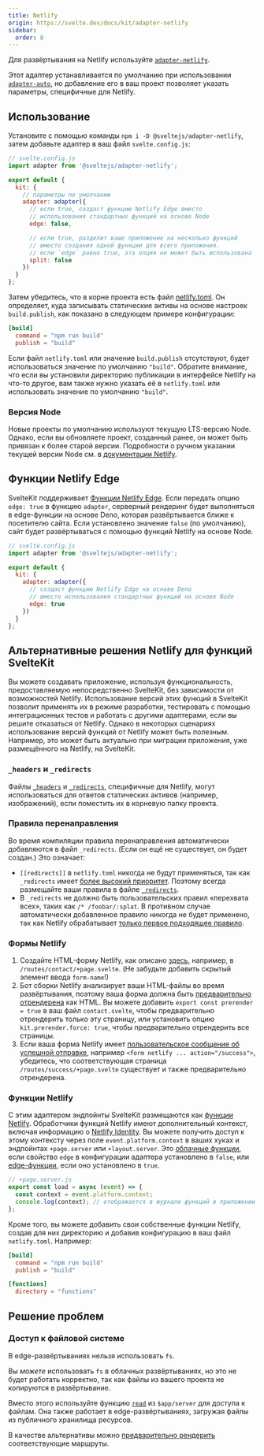 ```yaml
---
title: Netlify
origin: https://svelte.dev/docs/kit/adapter-netlify
sidebar:
  order: 8
---
```


Для развёртывания на Netlify используйте [`adapter-netlify`](https://github.com/sveltejs/kit/tree/main/packages/adapter-netlify).

Этот адаптер устанавливается по умолчанию при использовании [`adapter-auto`](/kit/build-and-deploy/adapter-auto), но добавление его в ваш проект позволяет указать параметры, специфичные для Netlify.

## Использование

Установите с помощью команды `npm i -D @sveltejs/adapter-netlify`, затем добавьте адаптер в ваш файл `svelte.config.js`:

```js
// svelte.config.js
import adapter from '@sveltejs/adapter-netlify';

export default {
  kit: {
    // параметры по умолчанию
    adapter: adapter({
      // если true, создаст функцию Netlify Edge вместо
      // использования стандартных функций на основе Node
      edge: false,

      // если true, разделит ваше приложение на несколько функций
      // вместо создания одной функции для всего приложения.
      // если `edge` равно true, эта опция не может быть использована
      split: false
    })
  }
};
```

Затем убедитесь, что в корне проекта есть файл [netlify.toml](https://docs.netlify.com/configure-builds/file-based-configuration). Он определяет, куда записывать статические активы на основе настроек `build.publish`, как показано в следующем примере конфигурации:

```toml
[build]
  command = "npm run build"
  publish = "build"
```

Если файл `netlify.toml` или значение `build.publish` отсутствуют, будет использоваться значение по умолчанию `"build"`. Обратите внимание, что если вы установили директорию публикации в интерфейсе Netlify на что-то другое, вам также нужно указать её в `netlify.toml` или использовать значение по умолчанию `"build"`.

### Версия Node

Новые проекты по умолчанию используют текущую LTS-версию Node. Однако, если вы обновляете проект, созданный ранее, он может быть привязан к более старой версии. Подробности о ручном указании текущей версии Node см. в [документации Netlify](https://docs.netlify.com/configure-builds/manage-dependencies/#node-js-and-javascript).

## Функции Netlify Edge

SvelteKit поддерживает [Функции Netlify Edge](https://docs.netlify.com/netlify-labs/experimental-features/edge-functions/). Если передать опцию `edge: true` в функцию `adapter`, серверный рендеринг будет выполняться в edge-функции на основе Deno, которая развёртывается ближе к посетителю сайта. Если установлено значение `false` (по умолчанию), сайт будет развёртываться с помощью функций Netlify на основе Node.

```js
// svelte.config.js
import adapter from '@sveltejs/adapter-netlify';

export default {
  kit: {
    adapter: adapter({
      // создаст функцию Netlify Edge на основе Deno
      // вместо использования стандартных функций на основе Node
      edge: true
    })
  }
};
```

## Альтернативные решения Netlify для функций SvelteKit

Вы можете создавать приложение, используя функциональность, предоставляемую непосредственно SvelteKit, без зависимости от возможностей Netlify. Использование версий этих функций в SvelteKit позволит применять их в режиме разработки, тестировать с помощью интеграционных тестов и работать с другими адаптерами, если вы решите отказаться от Netlify. Однако в некоторых сценариях использование версий функций от Netlify может быть полезным. Например, это может быть актуально при миграции приложения, уже размещённого на Netlify, на SvelteKit.

### `_headers` и `_redirects`

Файлы [`_headers`](https://docs.netlify.com/routing/headers/#syntax-for-the-headers-file) и [`_redirects`](https://docs.netlify.com/routing/redirects/redirect-options/), специфичные для Netlify, могут использоваться для ответов статических активов (например, изображений), если поместить их в корневую папку проекта.

### Правила перенаправления

Во время компиляции правила перенаправления автоматически добавляются в файл `_redirects`. (Если он ещё не существует, он будет создан.) Это означает:

- `[[redirects]]` в `netlify.toml` никогда не будут применяться, так как `_redirects` имеет [более высокий приоритет](https://docs.netlify.com/routing/redirects/#rule-processing-order). Поэтому всегда размещайте ваши правила в файле [`_redirects`](https://docs.netlify.com/routing/redirects/#syntax-for-the-redirects-file).
- В `_redirects` не должно быть пользовательских правил «перехвата всех», таких как `/* /foobar/:splat`. В противном случае автоматически добавленное правило никогда не будет применено, так как Netlify обрабатывает [только первое подходящее правило](https://docs.netlify.com/routing/redirects/#rule-processing-order).

### Формы Netlify

1. Создайте HTML-форму Netlify, как описано [здесь](https://docs.netlify.com/forms/setup/#html-forms), например, в `/routes/contact/+page.svelte`. (Не забудьте добавить скрытый элемент ввода `form-name`!)
2. Бот сборки Netlify анализирует ваши HTML-файлы во время развёртывания, поэтому ваша форма должна быть [предварительно отрендерена](/kit/core-concepts/page-options/#prerender) как HTML. Вы можете добавить `export const prerender = true` в ваш файл `contact.svelte`, чтобы предварительно отрендерить только эту страницу, или установить опцию `kit.prerender.force: true`, чтобы предварительно отрендерить все страницы.
3. Если ваша форма Netlify имеет [пользовательское сообщение об успешной отправке](https://docs.netlify.com/forms/setup/#success-messages), например `<form netlify ... action="/success">`, убедитесь, что соответствующая страница `/routes/success/+page.svelte` существует и также предварительно отрендерена.

### Функции Netlify

С этим адаптером эндпойнты SvelteKit размещаются как [функции Netlify](https://docs.netlify.com/functions/overview/). Обработчики функций Netlify имеют дополнительный контекст, включая информацию о [Netlify Identity](https://docs.netlify.com/visitor-access/identity/). Вы можете получить доступ к этому контексту через поле `event.platform.context` в ваших хуках и эндпойнтах `+page.server` или `+layout.server`. Это [облачные функции](https://docs.netlify.com/functions/overview/), если свойство `edge` в конфигурации адаптера установлено в `false`, или [edge-функции](https://docs.netlify.com/edge-functions/overview/#app), если оно установлено в `true`.

```js
// +page.server.js
export const load = async (event) => {
  const context = event.platform.context;
  console.log(context); // отображается в журнале функций в приложении Netlify
};
```

Кроме того, вы можете добавить свои собственные функции Netlify, создав для них директорию и добавив конфигурацию в ваш файл `netlify.toml`. Например:

```toml
[build]
  command = "npm run build"
  publish = "build"

[functions]
  directory = "functions"
```

## Решение проблем

### Доступ к файловой системе

В edge-развёртываниях нельзя использовать `fs`.

Вы *можете* использовать `fs` в облачных развёртываниях, но это не будет работать корректно, так как файлы из вашего проекта не копируются в развёртывание.

Вместо этого используйте функцию [`read`](https://svelte.dev/docs/kit/$app-server#read) из `$app/server` для доступа к файлам. Она также работает в edge-развёртываниях, загружая файлы из публичного хранилища ресурсов.

В качестве альтернативы можно [предварительно рендерить](/kit/core-concepts/page-options/#prerender) соответствующие маршруты.
